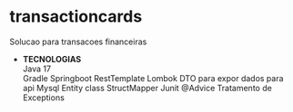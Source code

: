# transactioncards
Solucao para transacoes financeiras


- **TECNOLOGIAS**    
    Java 17    
    Gradle
    Springboot 
    RestTemplate 
    Lombok
    DTO para expor dados para api
    Mysql
    Entity class
    StructMapper
    Junit
    @Advice Tratamento de Exceptions
    
    
